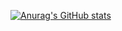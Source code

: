 [![Anurag's GitHub stats](https://github-readme-stats.vercel.app/api?username=hamo-o&theme=dracula&show_icons=true)](https://github.com/anuraghazra/github-readme-stats)
